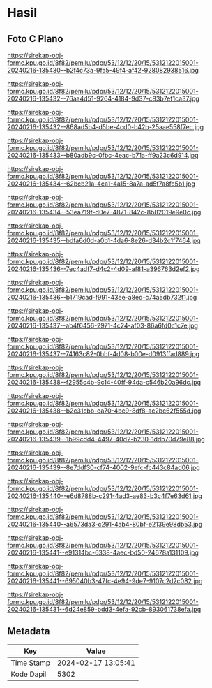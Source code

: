 # Hasil

## Foto C Plano

https://sirekap-obj-formc.kpu.go.id/8f82/pemilu/pdpr/53/12/12/20/15/5312122015001-20240216-135430--b2f4c73a-9fa5-49f4-af42-928082938516.jpg

https://sirekap-obj-formc.kpu.go.id/8f82/pemilu/pdpr/53/12/12/20/15/5312122015001-20240216-135432--76aa4d51-9264-4184-9d37-c83b7ef1ca37.jpg

https://sirekap-obj-formc.kpu.go.id/8f82/pemilu/pdpr/53/12/12/20/15/5312122015001-20240216-135432--868ad5b4-d5be-4cd0-b42b-25aae558f7ec.jpg

https://sirekap-obj-formc.kpu.go.id/8f82/pemilu/pdpr/53/12/12/20/15/5312122015001-20240216-135433--b80adb9c-0fbc-4eac-b71a-ff9a23c6d914.jpg

https://sirekap-obj-formc.kpu.go.id/8f82/pemilu/pdpr/53/12/12/20/15/5312122015001-20240216-135434--62bcb21a-4ca1-4a15-8a7a-ad5f7a8fc5b1.jpg

https://sirekap-obj-formc.kpu.go.id/8f82/pemilu/pdpr/53/12/12/20/15/5312122015001-20240216-135434--53ea719f-d0e7-4871-842c-8b82019e9e0c.jpg

https://sirekap-obj-formc.kpu.go.id/8f82/pemilu/pdpr/53/12/12/20/15/5312122015001-20240216-135435--bdfa6d0d-a0b1-4da6-8e26-d34b2c1f7464.jpg

https://sirekap-obj-formc.kpu.go.id/8f82/pemilu/pdpr/53/12/12/20/15/5312122015001-20240216-135436--7ec4adf7-d4c2-4d09-af81-a396763d2ef2.jpg

https://sirekap-obj-formc.kpu.go.id/8f82/pemilu/pdpr/53/12/12/20/15/5312122015001-20240216-135436--b1719cad-f991-43ee-a8ed-c74a5db732f1.jpg

https://sirekap-obj-formc.kpu.go.id/8f82/pemilu/pdpr/53/12/12/20/15/5312122015001-20240216-135437--ab4f6456-2971-4c24-af03-86a6fd0c1c7e.jpg

https://sirekap-obj-formc.kpu.go.id/8f82/pemilu/pdpr/53/12/12/20/15/5312122015001-20240216-135437--74163c82-0bbf-4d08-b00e-d0913ffad889.jpg

https://sirekap-obj-formc.kpu.go.id/8f82/pemilu/pdpr/53/12/12/20/15/5312122015001-20240216-135438--f2955c4b-9c14-40ff-94da-c546b20a96dc.jpg

https://sirekap-obj-formc.kpu.go.id/8f82/pemilu/pdpr/53/12/12/20/15/5312122015001-20240216-135438--b2c31cbb-ea70-4bc9-8df8-ac2bc62f555d.jpg

https://sirekap-obj-formc.kpu.go.id/8f82/pemilu/pdpr/53/12/12/20/15/5312122015001-20240216-135439--1b99cdd4-4497-40d2-b230-1ddb70d79e88.jpg

https://sirekap-obj-formc.kpu.go.id/8f82/pemilu/pdpr/53/12/12/20/15/5312122015001-20240216-135439--8e7ddf30-cf74-4002-9efc-fc443c84ad06.jpg

https://sirekap-obj-formc.kpu.go.id/8f82/pemilu/pdpr/53/12/12/20/15/5312122015001-20240216-135440--e6d8788b-c291-4ad3-ae83-b3c4f7e63d61.jpg

https://sirekap-obj-formc.kpu.go.id/8f82/pemilu/pdpr/53/12/12/20/15/5312122015001-20240216-135440--a6573da3-c291-4ab4-80bf-e2139e98db53.jpg

https://sirekap-obj-formc.kpu.go.id/8f82/pemilu/pdpr/53/12/12/20/15/5312122015001-20240216-135441--e91314bc-6338-4aec-bd50-24678a131109.jpg

https://sirekap-obj-formc.kpu.go.id/8f82/pemilu/pdpr/53/12/12/20/15/5312122015001-20240216-135441--695040b3-47fc-4e94-9de7-9107c2d2c082.jpg

https://sirekap-obj-formc.kpu.go.id/8f82/pemilu/pdpr/53/12/12/20/15/5312122015001-20240216-135431--6d24e859-bdd3-4efa-92cb-893061738efa.jpg


## Metadata

| Key        | Value               |
| ---------- | ------------------- |
| Time Stamp | 2024-02-17 13:05:41 |
| Kode Dapil | 5302                |



